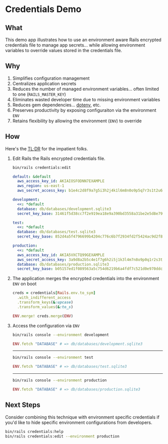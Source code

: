 # Credentials Demo

## What

This demo app illustrates how to use an environment aware Rails encrypted credentials file to manage app secrets...
while allowing environment variables to override values stored in the credentials file.

## Why

1. Simplifies configuration management
1. Centralizes application secrets
1. Reduces the number of managed environment variables... often limited to one (`RAILS_MASTER_KEY`)
1. Eliminates wasted developer time due to missing environment variables
1. Reduces gem dependencies... [dotenv](https://github.com/bkeepers/dotenv), etc.
1. Preserves productivity by exposing configuraiton via the environment `ENV`
1. Retains flexibility by allowing the environment (`ENV`) to override

## How

Here's the [TL;DR](https://github.com/hopsoft/credentials_demo/blob/main/config/application.rb#L11-L17) for the impatient folks.

1. Edit Rails the Rails encrypted credentials file.

    ```sh
    bin/rails credentials:edit
    ```

    ```yaml
    default: &default
      aws_access_key_id: AKIAIOSFODNN7EXAMPLE
      aws_region: us-east-1
      aws_secret_access_key: b1e4c2d8f9a7g5i3h2j4k1l6m8n0o9p5q7r3s1t2u6v8w0x9y4z2

    development:
      <<: *default
      database: db/databases/development.sqlite3
      secret_key_base: 31461f5d38cc7f2e919ea18e9a390bd3558a31be2e5d8e79b9c40ae7a91a5990768da5c8baa2521462c366f5568c4d58b843f92ea5eda71d9bc9c8a8b0c96435

    test:
      <<: *default
      database: db/databases/test.sqlite3
      secret_key_base: 852d4a5f4796699b4204c776c6b7f2934fd2f5424ac9d2f8f15d6bf9a0efc1f4bc5fd6b44fd1b0774de7168a0990d76ae6c3229370414db7b7d66830b2f74491

    production:
      <<: *default
      aws_access_key_id: AKIA5VXCTQ99GEXAMPLE
      aws_secret_access_key: 3a9d8a2b5c4e1f7g6h2i5j1k3l4m7n8o9p0q1r2s3t4u5v6w7x8y9z0
      database: db/databases/production.sqlite3
      secret_key_base: b05157ed1f089563a5c754d6219b6a4fdf7c521d0e970ddc15cdd9a1bec58fa251191d50d1b8500987a2589a98afa20f27b964e2eefed9dbc574036880af34e0
    ```

2. The application merges the encrypted credentials into the environment `ENV` on boot

    ```ruby
    creds = credentials[Rails.env.to_sym]
      .with_indifferent_access
      .transform_keys(&:upcase)
      .transform_values(&:to_s)

    ENV.merge! creds.merge(ENV)
    ```

3. Access the configuration via `ENV`

    ```sh
    bin/rails console --environment development
    ```

    ```ruby
    ENV.fetch "DATABASE" # => db/databases/development.sqlite3
    ```

    ---

    ```sh
    bin/rails console --environment test
    ```

    ```ruby
    ENV.fetch "DATABASE" # => db/databases/test.sqlite3
    ```

    ---

    ```sh
    bin/rails console --environment production
    ```

    ```ruby
    ENV.fetch "DATABASE" # => db/databases/production.sqlite3
    ```

## Next Steps

Consider combining this technique with environment specific credentials if you'd like  to hide specific environment configurations from developers.

```sh
bin/rails credentials:help
bin/rails credentials:edit --environment production
```
